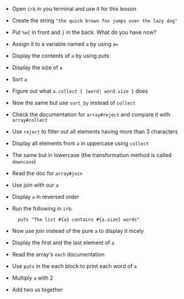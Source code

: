 - Open `irb` in you terminal and use it for this lesson

- Create the string `"the quick brown fox jumps over the lazy dog"`

- Put `%w{` in front and `}` in the back. What do you have now?

- Assign it to a variable named `a` by using `a=`

- Display the contents of `a` by using puts

- Display the size of `a`

- Sort `a`

- Figure out what `a.collect { |word| word.size }` does

- Now the same but use `sort_by` instead of `collect`

- Check the documentation for `array#reject` and compare it with
  `array#collect`

- Use `reject` to filter out all elements having more than 3 characters

- Display all elements from `a` in uppercase using `collect`

- The same but in lowercase (the transformation method is called `downcase`)

- Read the doc for `array#join`

- Use join with our `a`

- Display `a` in reversed order

- Run the following in `irb`:
    
        puts "The list #{a} contains #{a.size} words"

- Now use join instead of the pure `a` to display it nicely

- Display the first and the last element of `a`

- Read the array's `each` documentation

- Use `puts` in the each block to print each word of `a`

- Multiply `a` with 2

- Add two `a`s together

